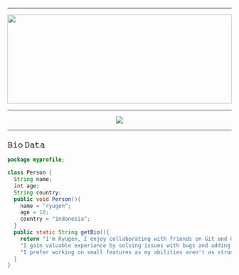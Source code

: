 <!--```cpp
#include <iostream>
using namespace std;
int main(){
  if(true){
     cout << "in my dream I am a web engineer";
  }else{
    cout << "in my dream I am a software engineer";
  }
  return 0;
}
```-->
---
<div align="center">
<img src="https://github-readme-streak-stats.herokuapp.com/?user=ryugenxd&theme=black-ice&hide_border=true&stroke=0000&background=060A0CD0" width="100%" height="200px">
<hr>
<img src="https://github-readme-stats.vercel.app/api?username=ryugenXD&&show_icons=true&bg_color=00000000">
<hr>
</div>

<h3>𝙱𝚒𝚘 𝙳𝚊𝚝𝚊</h3>

```java
package myprofile;

class Person {
  String name;
  int age;
  String country;
  public void Person(){
    name = "ryugen";
    age = 18;
    country = "indonesia";
  }
  public static String getBio(){
    return "I'm Ryugen, I enjoy collaborating with friends on Git and Github."+ 
    "I gain valuable experience by solving issues with bugs and adding new features."+
    "I prefer working on small features as my abilities aren't as strong as my friends, who help me improve.";
  }
}

```


<!--<details>
  <summary><h3>𝙱𝚒𝚘 𝙳𝚊𝚝𝚊</h3></summary>

```java
package myprofile;

class Person {
  String name;
  int age;
  String country;
  public void Person(){
    name = "ryugen";
    age = 18;
    country = "indonesia";
  }
  public static String getBio(){
    return "I'm Ryugen, I enjoy collaborating with friends on Git and Github."+ 
    "I gain valuable experience by solving issues with bugs and adding new features."+
    "I prefer working on small features as my abilities aren't as strong as my friends, who help me improve.";
  }
}

```
  
 </details>-->
  
<!-- ___

<div align="center">

</div>

___ -->

<!--

<details>
  <summary>𝚂𝚔𝚒𝚕𝚕</summary>
  
```json
{
  "ProgrammingLanguage": {
    "java",
    "python",
    "javascript",
    "php",
    "c++",
    "Shellscript"
  },
  "MarkupLanguage" : {
    "html",
    "xml",
    "markdown"
  },
  "StyleSheetLanguage" : {
    "css"
    "sass"
  }
}
```-->
  
</details>


<!-- <img src="https://cdn.worldvectorlogo.com/logos/nodejs.svg" width="100px">
<img src="https://cdn.worldvectorlogo.com/logos/visual-studio-code-1.svg" width="50px">
<img src="https://cdn.worldvectorlogo.com/logos/git.svg" width="100px">
<img src="https://cdn.worldvectorlogo.com/logos/php-1.svg" width="100px">
<img src="https://cdn.worldvectorlogo.com/logos/laravel-2.svg" width="100px">
<img src="https://cdn.worldvectorlogo.com/logos/react-1.svg" width="100px">
<img src="https://cdn.worldvectorlogo.com/logos/html-1.svg" width="100px">
<img src="https://cdn.worldvectorlogo.com/logos/css-3.svg" width="100px">
<img src="https://cdn.worldvectorlogo.com/logos/es-1.svg" width="100px">
<img src="https://cdn.worldvectorlogo.com/logos/jquery-1.svg" width="100px">
<img src="https://cdn.worldvectorlogo.com/logos/logo-javascript.svg" width="100px">
<img src="https://cdn.worldvectorlogo.com/logos/python-3.svg" width="100px">
<img src="https://cdn.worldvectorlogo.com/logos/mysql-3.svg" width="100px">
<img src="https://cdn.worldvectorlogo.com/logos/firebase-1.svg" width="100px">
<img src="https://cdn.worldvectorlogo.com/logos/java.svg" width="100px">
<img src="https://cdn.worldvectorlogo.com/logos/c.svg" width="100px">
<img src="https://cdn.worldvectorlogo.com/logos/github-icon-1.svg" width="100px">
<img src="https://cdn.worldvectorlogo.com/logos/threejs-1.svg" width="100px">
<img src="https://cdn.worldvectorlogo.com/logos/debian-openlogo.svg" width="100px">
<img src="https://cdn.worldvectorlogo.com/logos/linux-tux.svg" width="100px">
<img src="https://cdn.worldvectorlogo.com/logos/postman.svg" width="100px">
<img src="https://cdn.worldvectorlogo.com/logos/bash-1.svg" width="100px">
<img src="https://cdn.worldvectorlogo.com/logos/vim.svg" width="100px">
<img src="https://cdn.worldvectorlogo.com/logos/ubuntu-2.svg" width="100px">
<img src="https://cdn.worldvectorlogo.com/logos/composer.svg" width="100px">
<img src="https://cdn.worldvectorlogo.com/logos/yarn.svg" width="100px">
<img src="https://cdn.worldvectorlogo.com/logos/tmux.svg" width="100px">
<img src="https://cdn.worldvectorlogo.com/logos/npm.svg" width="100px">
<img src="https://cdn.worldvectorlogo.com/logos/xml-2.svg" width="100px">
<img src="https://cdn.worldvectorlogo.com/logos/json-5.svg" width="100px">
<img src="https://cdn.worldvectorlogo.com/logos/chrome.svg" width="100px">
<img src="https://cdn.worldvectorlogo.com/logos/chromium-material-icon.svg" width="100px">
<img src="https://cdn.worldvectorlogo.com/logos/sqlite.svg" width="100px">
<img src="https://cdn.worldvectorlogo.com/logos/apache-13.svg" width="100px">
<img src="https://cdn.worldvectorlogo.com/logos/docker.svg" width="100px">
<img src="https://cdn.worldvectorlogo.com/logos/bootstrap-5-1.svg" width="100px">
<img src="https://cdn.worldvectorlogo.com/logos/sass-1.svg" width="100px">
<img src="https://cdn.worldvectorlogo.com/logos/tailwindcss.svg" width="100px">
<img src="https://cdn.worldvectorlogo.com/logos/codeigniter.svg" width="100px"> -->
